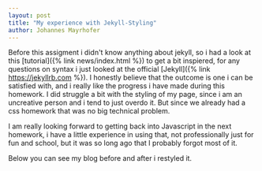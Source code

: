 ```yaml
---
layout: post
title: "My experience with Jekyll-Styling"
author: Johannes Mayrhofer
---
```


Before this assigment i didn't know anything about jekyll, so i had a look at this [tutorial]({% link news/index.html %}) to get a bit inspiered, for any questions on syntax i just looked at the official [Jekyll]({% link https://jekyllrb.com %}). I honestly believe that the outcome is one i can be satisfied with, and i really like the progress i have made during this homework. I did struggle a bit with the styling of my page, since i am an uncreative person and i tend to just overdo it. But since we already had a css homework that was no big technical problem.

I am really looking forward to getting back into Javascript in the next homework, i have a little experience in using that, not professionally just for fun and school, but it was so long ago that I probably forgot most of it. 

Below you can see my blog before and after i restyled it. 

